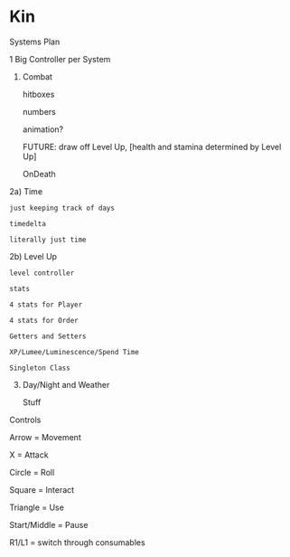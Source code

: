 # Kin



Systems Plan

1 Big Controller per System

1) Combat

	hitboxes
  
	numbers
  
	animation?
  
	FUTURE: draw off Level Up, [health and stamina determined by Level Up]
  
	OnDeath
  
2a) Time

	just keeping track of days
  
	timedelta
  
	literally just time
  
2b) Level Up

	level controller
  
	stats
  
	4 stats for Player
  
	4 stats for Order
  
	Getters and Setters
  
	XP/Lumee/Luminescence/Spend Time
  
	Singleton Class 
  
3) Day/Night and Weather

	Stuff
	
	
Controls

Arrow = Movement

X = Attack

Circle = Roll

Square = Interact

Triangle = Use

Start/Middle = Pause

R1/L1 = switch through consumables
